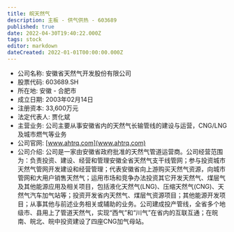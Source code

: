 ```yaml
---
title: 皖天然气
description: 主板 - 供气供热 - 603689
published: true
date: 2022-04-30T19:40:22.000Z
tags: stock
editor: markdown
dateCreated: 2022-01-01T00:00:00.000Z
---
```


- 公司名称: 安徽省天然气开发股份有限公司
- 股票代码: 603689.SH
- 所在地: 安徽 - 合肥市
- 成立日期: 2003年02月14日
- 注册资本: 33,600万元
- 法定代表人: 贾化斌
- 主营业务: 公司主要从事安徽省内的天然气长输管线的建设与运营，CNG/LNG及城市燃气等业务
- 公司官网: [www.ahtrq.com](www.ahtrq.com)
- 公司介绍: 公司是一家由安徽省政府批准的天然气管道运营商。公司经营范围为：负责投资、建设、经营和管理安徽全省天然气支干线管网；参与投资城市天然气管网开发建设和经营管理；代表安徽省向上游购买天然气资源，向城市管网和大用户销售天然气；运用市场和竞争办法投资其它开发天然气、煤层气及其他能源应用及相关项目，包括液化天然气(LNG)、压缩天然气(CNG)、天然气汽车加气站等；投资开发省内天然气、煤层气资源项目；其他能源开发项目；从事其他与前述业务相关或辅助的业务。公司建成投产管线，全省多个地级市、县用上了管道天然气，实现“西气”和“川气”在省内的互联互通；在皖南、皖北、皖中投资建设了四座CNG加气母站。


